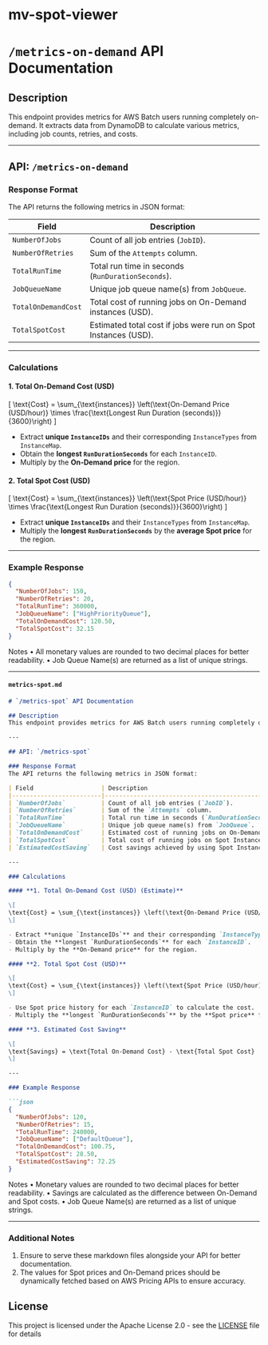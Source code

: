 # mv-spot-viewer

# `/metrics-on-demand` API Documentation

## Description
This endpoint provides metrics for AWS Batch users running completely on-demand. It extracts data from DynamoDB to calculate various metrics, including job counts, retries, and costs.

---

## API: `/metrics-on-demand`

### Response Format
The API returns the following metrics in JSON format:

| Field                 | Description                                                                                  |
|-----------------------|----------------------------------------------------------------------------------------------|
| `NumberOfJobs`        | Count of all job entries (`JobID`).                                                          |
| `NumberOfRetries`     | Sum of the `Attempts` column.                                                                |
| `TotalRunTime`        | Total run time in seconds (`RunDurationSeconds`).                                            |
| `JobQueueName`        | Unique job queue name(s) from `JobQueue`.                                                    |
| `TotalOnDemandCost`   | Total cost of running jobs on On-Demand instances (USD).                                     |
| `TotalSpotCost`       | Estimated total cost if jobs were run on Spot Instances (USD).                               |

---

### Calculations

#### **1. Total On-Demand Cost (USD)**

\[
\text{Cost} = \sum_{\text{instances}} \left(\text{On-Demand Price (USD/hour)} \times \frac{\text{Longest Run Duration (seconds)}}{3600}\right)
\]

- Extract **unique `InstanceIDs`** and their corresponding `InstanceTypes` from `InstanceMap`.
- Obtain the **longest `RunDurationSeconds`** for each `InstanceID`.
- Multiply by the **On-Demand price** for the region.

#### **2. Total Spot Cost (USD)**

\[
\text{Cost} = \sum_{\text{instances}} \left(\text{Spot Price (USD/hour)} \times \frac{\text{Longest Run Duration (seconds)}}{3600}\right)
\]

- Extract **unique `InstanceIDs`** and their `InstanceTypes` from `InstanceMap`.
- Multiply the **longest `RunDurationSeconds`** by the **average Spot price** for the region.

---

### Example Response

```json
{
  "NumberOfJobs": 150,
  "NumberOfRetries": 20,
  "TotalRunTime": 360000,
  "JobQueueName": ["HighPriorityQueue"],
  "TotalOnDemandCost": 120.50,
  "TotalSpotCost": 32.15
}
```
Notes
	•	All monetary values are rounded to two decimal places for better readability.
	•	Job Queue Name(s) are returned as a list of unique strings.

---

#### **`metrics-spot.md`**

```markdown
# `/metrics-spot` API Documentation

## Description
This endpoint provides metrics for AWS Batch users running completely on Spot Instances. It calculates costs, savings, and other metrics based on DynamoDB data.

---

## API: `/metrics-spot`

### Response Format
The API returns the following metrics in JSON format:

| Field                   | Description                                                                                  |
|-------------------------|----------------------------------------------------------------------------------------------|
| `NumberOfJobs`          | Count of all job entries (`JobID`).                                                          |
| `NumberOfRetries`       | Sum of the `Attempts` column.                                                                |
| `TotalRunTime`          | Total run time in seconds (`RunDurationSeconds`).                                            |
| `JobQueueName`          | Unique job queue name(s) from `JobQueue`.                                                    |
| `TotalOnDemandCost`     | Estimated cost of running jobs on On-Demand instances (USD).                                 |
| `TotalSpotCost`         | Total cost of running jobs on Spot Instances (USD).                                          |
| `EstimatedCostSaving`   | Cost savings achieved by using Spot Instances over On-Demand instances (USD).                |

---

### Calculations

#### **1. Total On-Demand Cost (USD) (Estimate)**

\[
\text{Cost} = \sum_{\text{instances}} \left(\text{On-Demand Price (USD/hour)} \times \frac{\text{Longest Run Duration (seconds)}}{3600}\right)
\]

- Extract **unique `InstanceIDs`** and their corresponding `InstanceTypes` from `InstanceMap`.
- Obtain the **longest `RunDurationSeconds`** for each `InstanceID`.
- Multiply by the **On-Demand price** for the region.

#### **2. Total Spot Cost (USD)**

\[
\text{Cost} = \sum_{\text{instances}} \left(\text{Spot Price (USD/hour)} \times \frac{\text{Longest Run Duration (seconds)}}{3600}\right)
\]

- Use Spot price history for each `InstanceID` to calculate the cost.
- Multiply the **longest `RunDurationSeconds`** by the **Spot price** for the region.

#### **3. Estimated Cost Saving**

\[
\text{Savings} = \text{Total On-Demand Cost} - \text{Total Spot Cost}
\]

---

### Example Response

```json
{
  "NumberOfJobs": 120,
  "NumberOfRetries": 15,
  "TotalRunTime": 240000,
  "JobQueueName": ["DefaultQueue"],
  "TotalOnDemandCost": 100.75,
  "TotalSpotCost": 28.50,
  "EstimatedCostSaving": 72.25
}
```
Notes
	•	Monetary values are rounded to two decimal places for better readability.
	•	Savings are calculated as the difference between On-Demand and Spot costs.
	•	Job Queue Name(s) are returned as a list of unique strings.


---

### Additional Notes
1. Ensure to serve these markdown files alongside your API for better documentation.
2. The values for Spot prices and On-Demand prices should be dynamically fetched based on AWS Pricing APIs to ensure accuracy.

## License
This project is licensed under the Apache License 2.0 - see the [LICENSE](LICENSE) file for details

